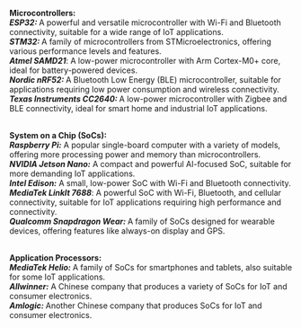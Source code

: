 <p><strong>Microcontrollers:</strong><br><i><strong>ESP32: </strong></i>A powerful and versatile microcontroller with Wi-Fi and Bluetooth connectivity, suitable for a wide range of IoT applications.<br><i><strong>STM32: </strong></i>A family of microcontrollers from STMicroelectronics, offering various performance levels and features.<br><i><strong>Atmel SAMD21</strong></i>: A low-power microcontroller with Arm Cortex-M0+ core, ideal for battery-powered devices.<br><i><strong>Nordic nRF52: </strong></i>A Bluetooth Low Energy (BLE) microcontroller, suitable for applications requiring low power consumption and wireless connectivity.<br><i><strong>Texas Instruments CC2640: </strong></i>A low-power microcontroller with Zigbee and BLE connectivity, ideal for smart home and industrial IoT applications.</p>
<p><br><strong>System on a Chip (SoCs):</strong><br><i><strong>Raspberry Pi:</strong></i> A popular single-board computer with a variety of models, offering more processing power and memory than microcontrollers.<br><i><strong>NVIDIA Jetson Nano:</strong></i> A compact and powerful AI-focused SoC, suitable for more demanding IoT applications.<br><i><strong>Intel Edison:</strong></i> A small, low-power SoC with Wi-Fi and Bluetooth connectivity.<br><i><strong>MediaTek LinkIt 7688</strong></i>: A powerful SoC with Wi-Fi, Bluetooth, and cellular connectivity, suitable for IoT applications requiring high performance and connectivity.<br><i><strong>Qualcomm Snapdragon Wear: </strong></i>A family of SoCs designed for wearable devices, offering features like always-on display and GPS.</p>
<p><br><strong>Application Processors:</strong><br><i><strong>MediaTek Helio: </strong></i>A family of SoCs for smartphones and tablets, also suitable for some IoT applications.<br><i><strong>Allwinner:</strong></i> A Chinese company that produces a variety of SoCs for IoT and consumer electronics.<br><i><strong>Amlogic: </strong></i>Another Chinese company that produces SoCs for IoT and consumer electronics.</p>

